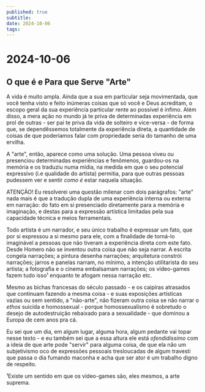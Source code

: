 ```yaml
---
published: true
subtitle: 
date: 2024-10-06
tags: 
---
```


# 2024-10-06

## O que é e Para que Serve "Arte"

A vida é muito ampla. Ainda que a sua em particular seja movimentada, que você tenha visto e feito inúmeras coisas que só você e Deus acreditam, o escopo geral da sua experiência particular rente ao possível é ínfimo. Além disso, a mera ação no mundo já te priva de determinadas experiência em prol de outras - ser pai te priva da vida de solteiro e vice-versa - de forma que, se dependêssemos totalmente da experiência direta, a quantidade de coisas de que poderíamos falar com propriedade seria do tamanho de uma ervilha.

A "arte", então, aparece como uma solução. Uma pessoa viveu ou presenciou determinadas experiências e fenômenos, guardou-os na memória e os traduziu numa mídia, na medida em que o seu potencial expressivo (i.e qualidade do artista) permitia, para que outras pessoas pudessem ver e sentir *como é* estar naquela situação.

ATENÇÃO! Eu resolverei uma questão milenar com dois parágrafos: "arte" nada mais é que a tradução dupla de uma experiência interna ou externa em narração: do fato em si presenciado diretamente para a memória e imaginação, e destas para a expressão artística limitadas pela sua capacidade técnica e meios ferramentais.

Todo artista é um narrador, e seu único trabalho é expressar um fato, que por si expressou a si mesmo para ele, com a finalidade de torná-lo imaginável a pessoas que não tiveram a experiência direta com este fato. Desde Homero não se inventou outra coisa que não seja narrar. A escrita congela narrações; a pintura desenha narrações; arquitetura constrói narrações; jarros e panelas narram, no mínimo, a intenção utilitarista do seu artista; a fotografia e o cinema embalsamam narrações; os vídeo-games fazem tudo isso¹ enquanto te afogam nessa narração etc.

Mesmo as bichas francesas do século passado - e os caipiras atrasados que continuam fazendo a mesma coisa - e suas exposições artísticas vazias ou sem sentido, a "não-arte",
não fizeram outra coisa se não narrar o *ethos* suicida e homossexual - porque homossexualismo é sobretudo o desejo de autodestruição rebaixado para a sexualidade - que dominou a Europa de cem anos pra cá.

Eu sei que um dia, em algum lugar, alguma hora, algum pedante vai topar nesse texto - e eu também sei que a essa altura ele está *ofendidíssimo* com a ideia de que arte pode "servir" para alguma coisa, de que ela não um subjetivismo oco de expressões pessoais tresloucadas de algum travesti que passa o dia fumando maconha e acha que ser ator é um trabalho digno de respeito.


¹Existe um sentido em que os vídeo-games são, eles mesmos, a arte suprema.